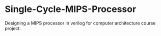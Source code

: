 # Single-Cycle-MIPS-Processor
Designing a MIPS processor in verilog for computer architecture course project.
